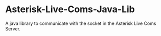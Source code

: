 Asterisk-Live-Coms-Java-Lib
===========================

A java library to communicate with the socket in the Asterisk Live Coms Server.
